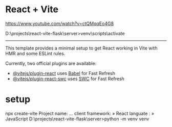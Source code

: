 # React + Vite

https://www.youtube.com/watch?v=ctQMqqEo4G8

D:\projects\react-vite-flask\server>venv\scripts\activate

--------------------------------


This template provides a minimal setup to get React working in Vite with HMR and some ESLint rules.

Currently, two official plugins are available:

- [@vitejs/plugin-react](https://github.com/vitejs/vite-plugin-react/blob/main/packages/plugin-react/README.md) uses [Babel](https://babeljs.io/) for Fast Refresh
- [@vitejs/plugin-react-swc](https://github.com/vitejs/vite-plugin-react-swc) uses [SWC](https://swc.rs/) for Fast Refresh


# setup

npx create-vite
Project name: ... client
framework: » React
languate : » JavaScript
D:\projects\react-vite-flask\server>python -m venv venv   

